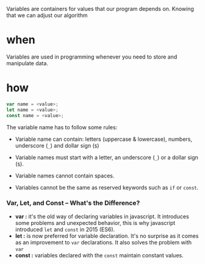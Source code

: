 Variables are containers for values that our program depends on. Knowing that we can adjust  our algorithm 

# when 
Variables are used in programming whenever you need to store and manipulate data.

# how
```javascript
var name = <value>;
let name = <value>;
const name = <value>;
```

The variable name has to follow some rules:


- Variable name can contain: letters (uppercase & lowercase), numbers, underscore (`_`) and dollar sign (`$`)

- Variable names must start with a letter, an underscore (`_`) or a dollar sign (`$`).

- Variable names cannot contain spaces.

- Variables cannot be the same as reserved keywords such as `if` or `const`.

### Var, Let, and Const – What's the Difference?&#x20;

* **var :** it's the old way of declaring variables in javascript. It introduces some problems and unexpected behavior, this is why javascript introduced `let` and `const` in 2015 (ES6).
* **let :** is now preferred for variable declaration. It's no surprise as it comes as an improvement to `var` declarations. It also solves the problem with `var`
* **const :** variables declared with the `const` maintain constant values.
